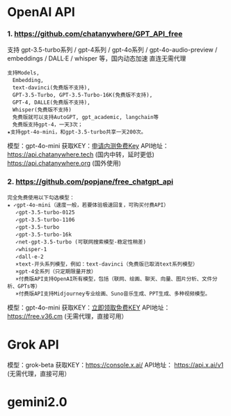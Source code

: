 # OpenAI API
### 1. https://github.com/chatanywhere/GPT_API_free
支持 gpt-3.5-turbo系列 / gpt-4系列 / gpt-4o系列 / gpt-4o-audio-preview / embeddings / DALL·E / whisper 等，国内动态加速 直连无需代理
```
支持Models, 
　Embedding, 
　text-davinci(免费版不支持), 
　GPT-3.5-Turbo, GPT-3.5-Turbo-16K(免费版不支持), 
　GPT-4, DALLE(免费版不支持), 
　Whisper(免费版不支持)
　免费版就可以支持AutoGPT, gpt_academic, langchain等
　免费版支持gpt-4，一天3次；
★支持gpt-4o-mini，和gpt-3.5-turbo共享一天200次。
```
模型：gpt-4o-mini
获取KEY：[申请内测免费Key](https://api.chatanywhere.org/v1/oauth/free/render)
API地址： https://api.chatanywhere.tech (国内中转，延时更低)
　　　　　https://api.chatanywhere.org (国外使用)


### 2. https://github.com/popjane/free_chatgpt_api
```
完全免费使用以下勾选模型：
★ ✓gpt-4o-mini（速度一般，若要体验极速回复，可购买付费API）
 　✓gpt-3.5-turbo-0125
 　✓gpt-3.5-turbo-1106
 　✓gpt-3.5-turbo
 　✓gpt-3.5-turbo-16k
 　✓net-gpt-3.5-turbo (可联网搜索模型-稳定性稍差)
 　✓whisper-1
 　✓dall-e-2
 　×text-开头系列模型，例如：text-davinci（免费版已取消text系列模型）
 　×gpt-4全系列（只定期限量开放）
 　×付费版API支持OpenAI所有模型，包括（联网、绘画、聊天、向量、图片分析、文件分析、GPTs等）
 　×付费版API支持Midjourney专业绘画、Suno音乐生成、PPT生成、多种视频模型。
```
模型：gpt-4o-mini
获取KEY：[立即领取免费KEY](https://free.v36.cm/github)
API地址： https://free.v36.cm (无需代理，直接可用）


# Grok API 
模型：grok-beta
获取KEY：https://console.x.ai/
API地址： https://api.x.ai/v1 (无需代理，直接可用）



# gemini2.0


